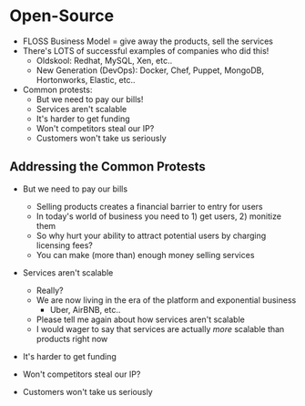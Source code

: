 # Open-Source

* FLOSS Business Model = give away the products, sell the services
* There's LOTS of successful examples of companies who did this!
  * Oldskool: Redhat, MySQL, Xen, etc..
  * New Generation (DevOps): Docker, Chef, Puppet, MongoDB, Hortonworks, Elastic, etc..
* Common protests:
  * But we need to pay our bills!
  * Services aren't scalable
  * It's harder to get funding
  * Won't competitors steal our IP?
  * Customers won't take us seriously

## Addressing the Common Protests

* But we need to pay our bills
  * Selling products creates a financial barrier to entry for users
  * In today's world of business you need to 1) get users, 2) monitize them
  * So why hurt your ability to attract potential users by charging licensing fees?
  * You can make (more than) enough money selling services

* Services aren't scalable
  * Really?
  * We are now living in the era of the platform and exponential business
    * Uber, AirBNB, etc..
  * Please tell me again about how services aren't scalable
  * I would wager to say that services are actually *more* scalable than products right now

* It's harder to get funding
* Won't competitors steal our IP?
* Customers won't take us seriously
